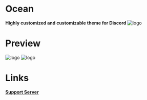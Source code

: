 # Ocean
**Highly customized and customizable theme for Discord**
![logo](https://cdn.discordapp.com/attachments/468141324906921984/874986058562043984/background.png)
# Preview
![logo](https://cdn.discordapp.com/attachments/468141324906921984/875293866130014258/unknown.png)
![logo](https://cdn.discordapp.com/attachments/468141324906921984/875293914481950730/unknown.png)
# Links 
**[Support Server](https://dsc.gg/devevil)**

